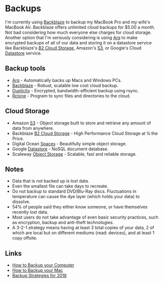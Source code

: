 # Backups

I'm currently using [Backblaze](https://www.backblaze.com/cloud-backup.html) to backup my MacBook Pro and my wife's MacBook Air. Backblaze offers unlimited cloud backups for $5.00 a month. Not bad considering how much everyone else charges for cloud storage. Another option that I'm seriously considering is using [Arq](https://www.arqbackup.com/) to make encrypted backups of all of our data and storing it on a  datastore service like Backblaze's [B2 Cloud Storage](https://www.backblaze.com/b2/cloud-storage.html), Amazon's [S3](https://aws.amazon.com/s3), or Google's Cloud [Datastore](https://cloud.google.com/datastore/docs/concepts/overview) service. 

## Backup tools

- [Arq](https://www.arqbackup.com/) - Automatically backs up Macs and Windows PCs.
- [Backblaze](https://www.backblaze.com/cloud-backup.html) - Robust, scalable low cost cloud backup.
- [Duplicity](http://duplicity.nongnu.org/) - Encrypted, bandwidth-efficient backup using rsync.
- [Rclone](https://rclone.org/) - Program to sync files and directories to the cloud.

## Cloud Storage

- Amazon [S3](https://aws.amazon.com/s3) - Object storage built to store and retrieve any amount of data from anywhere.
- Backblaze [B2 Cloud Storage](https://www.backblaze.com/b2/cloud-storage.html) - High Performance Cloud Storage at ¼ the Price.
- Digital Ocean [Spaces](https://www.digitalocean.com/products/spaces/) - Beautifully simple object storage.
- Google [Datastore](https://cloud.google.com/datastore/docs/concepts/overview) - NoSQL document database.
- Scaleway [Object Storage](https://www.scaleway.com/object-storage/) - Scalable, fast and reliable storage.

## Notes

- Data that is not backed up is lost data.
- Even the smallest file can take days to recreate.
- Do not backup to standard DVD/Blu-Ray discs. Fluctuations in temperature can cause the dye layer (which holds your data) to dissolve.
- 54% of people said they either know someone, or have themselves recently lost data.
- Most users do not take advantage of even basic security practices, such as encryption, backup and anti-theft technologies.
- A 3-2-1 strategy means having at least 3 total copies of your data, 2 of which are local but on different mediums (read: devices), and at least 1 copy offsite. 

## Links

- [How to Backup your Computer](https://www.backblaze.com/backup-your-computer.html)
- [How to Backup your Mac](https://support.apple.com/mac-backup)
- [Backup Strategies for 2018](https://www.lullabot.com/articles/backup-strategies-for-2018)

